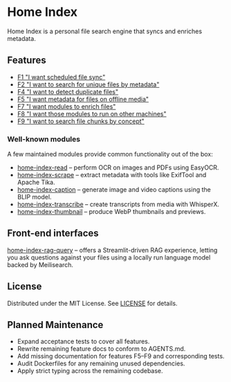 # Home Index

Home Index is a personal file search engine that syncs and enriches metadata.

## Features

- [F1 "I want scheduled file sync"](docs/F1.md)
- [F2 "I want to search for unique files by metadata"](docs/F2.md)
- [F4 "I want to detect duplicate files"](docs/F4.md)
- [F5 "I want metadata for files on offline media"](docs/F5.md)
- [F7 "I want modules to enrich files"](docs/F7.md)
- [F8 "I want those modules to run on other machines"](docs/F8.md)
- [F9 "I want to search file chunks by concept"](docs/F9.md)

### Well-known modules

A few maintained modules provide common functionality out of the box:

- [home-index-read](https://github.com/nashspence/home-index-read) – perform OCR on images and PDFs using EasyOCR.
- [home-index-scrape](https://github.com/nashspence/home-index-scrape) – extract metadata with tools like ExifTool and Apache Tika.
- [home-index-caption](https://github.com/nashspence/home-index-caption) – generate image and video captions using the BLIP model.
- [home-index-transcribe](https://github.com/nashspence/home-index-transcribe) – create transcripts from media with WhisperX.
- [home-index-thumbnail](https://github.com/nashspence/home-index-thumbnail) – produce WebP thumbnails and previews.

## Front-end interfaces

[home-index-rag-query](https://github.com/nashspence/home-index-rag-query) – offers a Streamlit-driven RAG experience, letting you ask questions against
your files using a locally run language model backed by Meilisearch.

## License

Distributed under the MIT License. See [LICENSE](LICENSE) for details.

## Planned Maintenance

- Expand acceptance tests to cover all features.
- Rewrite remaining feature docs to conform to AGENTS.md.
- Add missing documentation for features F5–F9 and corresponding tests.
- Audit Dockerfiles for any remaining unused dependencies.
- Apply strict typing across the remaining codebase.
